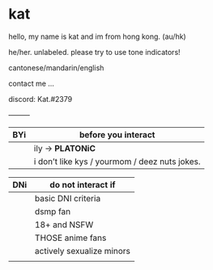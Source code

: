 # kat 


hello, my name is kat and im from hong kong. (au/hk)


he/her. unlabeled. please try to use tone indicators! 


cantonese/mandarin/english 


contact me ... 

discord: Kat.#2379




———




| BYi | before you interact |
| --- | ------------------- |
|     | ily → **PLATONiC** |
|     | i don’t like kys / yourmom / deez nuts jokes. |


| DNi | do not interact if |
| --- | ------------------ |
|     | basic DNI criteria |
|     | dsmp fan |
|     | 18+ and NSFW |
|     | THOSE anime fans |
|     | actively sexualize minors |
|     | 
